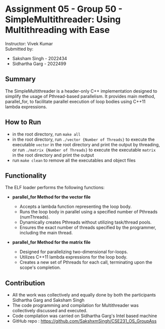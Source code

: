 # Assignment 05 - Group 50 - SimpleMultithreader: Using Multithreading with Ease 
Instructor: Vivek Kumar </br>
Submitted by:
- Saksham Singh - 2022434
- Sidhartha Garg - 2022499

## Summary

The SimpleMultithreader is a header-only C++ implementation designed to simplify the usage of Pthread-based parallelism. It provides main method, parallel_for, to facilitate parallel execution of loop bodies using C++11 lambda expressions.

## How to Run
- in the root directory, run `make all`
- in the root directory, run `./vector {Number of Threads}` to execute the executable `vector` in the root directory and print the output by threading, or run `./matrix {Number of Threads}` to execute the executable `matrix` in the root directory and print the output
- run `make clean` to remove all the executables and object files

## Functionality

The ELF loader performs the following functions:

- **parallel_for Method for the vector file**
  - Accepts a lambda function representing the loop body.
  - Runs the loop body in parallel using a specified number of Pthreads (numThreads).
  - Dynamically creates Pthreads without utilizing task/thread pools.
  - Ensures the exact number of threads specified by the programmer, including the main thread.

- **parallel_for Method for the matrix file**
  - Designed for parallelizing two-dimensional for-loops.
  - Utilizes C++11 lambda expressions for the loop body.
  - Creates a new set of Pthreads for each call, terminating upon the scope's completion.


## Contribution
- All the work was collectively and equally done by both the participants Sidhartha Garg and Saksham Singh
- The code programming and compilation for Multithreader was collectively discussed and executed.
- Code compilation was carried on Sidhartha Garg's Intel based machine
- GitHub repo : https://github.com/SakshxmSingh/CSE231_OS_GroupAss
